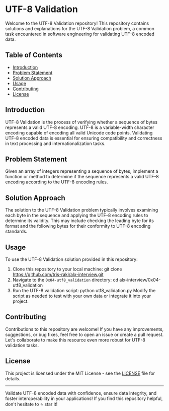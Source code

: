 # UTF-8 Validation

Welcome to the UTF-8 Validation repository! This repository contains solutions and explanations for the UTF-8 Validation problem, a common task encountered in software engineering for validating UTF-8 encoded data.

## Table of Contents
- [Introduction](#introduction)
- [Problem Statement](#problem-statement)
- [Solution Approach](#solution-approach)
- [Usage](#usage)
- [Contributing](#contributing)
- [License](#license)

## Introduction
UTF-8 Validation is the process of verifying whether a sequence of bytes represents a valid UTF-8 encoding. UTF-8 is a variable-width character encoding capable of encoding all valid Unicode code points. Validating UTF-8 encoded data is essential for ensuring compatibility and correctness in text processing and internationalization tasks.

## Problem Statement
Given an array of integers representing a sequence of bytes, implement a function or method to determine if the sequence represents a valid UTF-8 encoding according to the UTF-8 encoding rules.

## Solution Approach
The solution to the UTF-8 Validation problem typically involves examining each byte in the sequence and applying the UTF-8 encoding rules to determine its validity. This may include checking the leading byte for its format and the following bytes for their conformity to UTF-8 encoding standards.

## Usage
To use the UTF-8 Validation solution provided in this repository:
1. Clone this repository to your local machine:
	git clone https://github.com/tris-raki/alx-interview.git
2. Navigate to the `0x04-utf8_validation` directory:
	cd alx-interview/0x04-utf8_validation
3. Run the UTF-8 validation script:
	python utf8_validation.py
Modify the script as needed to test with your own data or integrate it into your project.

## Contributing
Contributions to this repository are welcome! If you have any improvements, suggestions, or bug fixes, feel free to open an issue or create a pull request. Let's collaborate to make this resource even more robust for UTF-8 validation tasks.

## License
This project is licensed under the MIT License - see the [LICENSE](LICENSE) file for details.

---

Validate UTF-8 encoded data with confidence, ensure data integrity, and foster interoperability in your applications! If you find this repository helpful, don't hesitate to ⭐️ star it!
